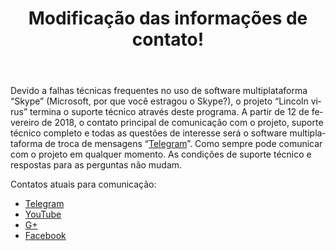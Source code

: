 ﻿---
layout: post

title: Modificação das informações de contato!
meta: Telegram
cover_img: 2018.02.12/Telegram.png
cover_fit: contain

category: news

og: img/og_Telegram.png

lang: pt
ref: lincoln_virus_news_6
---

Devido a falhas técnicas frequentes no uso de software multiplataforma “Skype”  (Microsoft, por que você estragou o Skype?), o projeto “Lincoln virus”  termina o suporte técnico através deste programa.
A partir de 12 de fevereiro de 2018, o contato principal de comunicação com o projeto, suporte técnico completo e todas as questões de interesse será o software multiplataforma de troca de mensagens “<a href="https://t.me/chutkoy" target="_blank">Telegram</a>”.
Como sempre pode comunicar com o projeto em qualquer momento.
As condições de suporte técnico e respostas para as perguntas não mudam.

Contatos atuais para comunicação:
- <a href="https://t.me/chutkoy" target="_blank">Telegram</a>
- <a href="https://www.youtube.com/channel/UCiAxh-kQbW00em5SX1I5n6Q" target="_blank">YouTube</a>
- <a href="https://plus.google.com/+%D0%95%D0%B2%D0%B3%D0%B5%D0%BD%D0%B8%D0%B9%D0%A0%D1%83%D1%81%D1%81%D0%BA%D0%B8%D0%B9%D0%A7%D1%83%D1%82%D0%BA%D0%BE%D0%B989" target="_blank">G+</a>
- <a href="https://www.facebook.com/lincolnvirus" target="_blank">Facebook</a>
